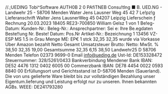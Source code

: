//.;UEDING Tobi^Software AUTH0B 2 0 PAfiTNEB Consu!tlng ■ B. UED.NG - Landwehr 25 - 58706 Menden Water Jens Lausner Weg 45 42 7 Le!pz!g Lieferanschrift Walter Jens LausnerWeg 45 04207 Leipzig Lieferschein ƒ Rechnung 20.03.2023 18405 RE23-700850 William Gelsz 1 von 1 Be!eg-Datum: Kunden-Nr.: Beleg-Nr.: Ansprechpartner: Sei e: Ihre Be.egdaten Beste!!ung Nr. Beste! Datum: Pos.Nr Artikel-Nr.: Bezeichnung 1 13456 VZ-ESP MS 1.5 in Grau Menge ME: EP€ 1 stck 32,35 32,35 wurde via Vorkasse Uber Amazon bezahlt Netto Gesamt Umsatzsteuer Brutto: Netto: MwSt. % 38,50 32,35 19,00 Gesamtsumme 32,35 6,15 38,50 Landwehr25 D 58706 Menden Telefon 02373 9699-0 Email info@ueding.de Ust-Id: DE153328472 Steuernummer: 328/5261/0433 Bankverbindung Mendener Bank IBAN: DE52 4476 1312 0402 6005 00 Commerzbank IBAN: DE78 4454 0022 0593 8840 00 Erfüllungsort und Gerichtsstand ist D-58706 Menden (Sauerland). Die von uns gelieferte Ware bleibt bis zur vollständigen Bezahlung unser Eigentum.lieferung und Leistung erfolgt nur zu unseren. Ihnen bekannten AGBs. WEEE: DE241793280